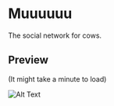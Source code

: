 # Muuuuuu
The social network for cows.

## Preview
(It might take a minute to load)

![Alt Text](https://media.giphy.com/media/3xIGkO1ZXefEpJcdxO/giphy.gif)
